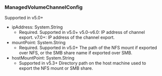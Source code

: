 ### ManagedVolumeChannelConfig
Supported in v5.0+

- ipAddress: System.String
  - Required. Supported in v5.0+
v5.0-v6.0: IP address of channel export.
v7.0+: IP address of the channel export.
- mountPoint: System.String
  - Required. Supported in v5.0+
The path of the NFS mount if exported over NFS, or the SMB share name if exported over SMB.
- hostMountPoint: System.String
  - Supported in v5.3+
Directory path on the host machine used to export the NFS mount or SMB share.
